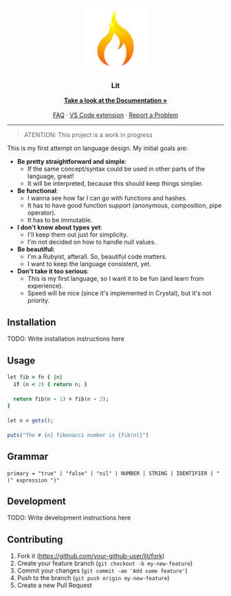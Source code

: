 <p align="center">
  <img src=".gitbook/assets/icon-circle.png">

  <h3 align="center">Lit</h3>

  <p align="center">
    <a href="https://matheusrich.gitbook.io/lit/" target="_blank">
      <strong>Take a look at the Documentation &raquo</strong>
    </a>
    <br><br>
    <a href="https://matheusrich.gitbook.io/lit/faq" target="_blank">FAQ</a>
    &middot;
    <a href="https://github.com/MatheusRich/lit-vscode" target="_blank">VS Code extension</a>
    &middot;
    <a href="https://github.com/MatheusRich/lit/issues/new">Report a Problem</a>
  </p>
</p>

---

> ATENTION: This project is a work in progress 

This is my first attempt on language design. My initial goals are:

- **Be pretty straightforward and simple**:
  - If the same concept/syntax could be used in other parts of the language, great!
  - It will be interpreted, because this should keep things simpler.
- **Be functional**:
  - I wanna see how far I can go with functions and hashes.
  - It has to have good function support (anonymous, composition, pipe operator).
  - It has to be immutable.
- **I don't know about types yet**:
  - I'll keep them out just for simplicity.
  - I'm not decided on how to handle null values.
- **Be beautiful:**
  - I'm a Rubyist, afterall. So, beautiful code matters.
  - I want to keep the language consistent, yet.
- **Don't take it too serious**:
  - This is my first language, so I want it to be fun (and learn from experience).
  - Speed will be nice (since it's implemented in Crystal), but it's not priority.

## Installation

TODO: Write installation instructions here

## Usage

```ruby
let fib = fn { |n|
  if (n < 2) { return n; }

  return fib(n - 1) + fib(n - 2);
}

let n = gets();

puts("The # {n} fibonacci number is {fib(n)}")
```

## Grammar

<!-- program     -> declaration* EOF
declaration -> fnDecl | varDecl | statement
fnDecl      -> "fn" function;
varDecl
statement -->

```
primary = "true" | "false" | "nil" | NUMBER | STRING | IDENTIFIER | "(" expression ")"
```

## Development

TODO: Write development instructions here

## Contributing

1. Fork it (<https://github.com/your-github-user/lit/fork>)
2. Create your feature branch (`git checkout -b my-new-feature`)
3. Commit your changes (`git commit -am 'Add some feature'`)
4. Push to the branch (`git push origin my-new-feature`)
5. Create a new Pull Request
